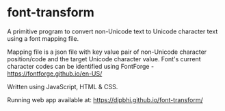 # font-transform
A primitive program to convert non-Unicode text to Unicode character text using a font mapping file.

Mapping file is a json file with key value pair of non-Unicode character position/code and the target Unicode character value. Font's current character codes can be identified using FontForge - https://fontforge.github.io/en-US/

Written using JavaScript, HTML & CSS.

Running web app available at: https://dipbhi.github.io/font-transform/
